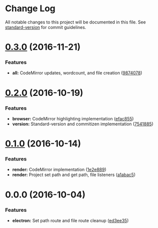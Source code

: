 # Change Log

All notable changes to this project will be documented in this file. See [standard-version](https://github.com/conventional-changelog/standard-version) for commit guidelines.

<a name="0.3.0"></a>
# [0.3.0](https://github.com/AntJanus/omen/compare/v0.2.0...v0.3.0) (2016-11-21)


### Features

* **all:** CodeMirror updates, wordcount, and file creation ([9874078](https://github.com/AntJanus/omen/commit/9874078))



<a name="0.2.0"></a>
# [0.2.0](https://github.com/AntJanus/omen/compare/v0.1.0...v0.2.0) (2016-10-19)


### Features

* **browser:** CodeMirror highlighting implementation ([efac855](https://github.com/AntJanus/omen/commit/efac855))
* **version:** Standard-version and commitizen implementation ([7541885](https://github.com/AntJanus/omen/commit/7541885))



<a name="0.1.0"></a>
# [0.1.0](https://github.com/AntJanus/omen/compare/v0.0.0...v0.1.0) (2016-10-14)


### Features

* **render:** CodeMirror implementation ([1e2e889](https://github.com/AntJanus/omen/commit/1e2e889))
* **render:** Project set path and get path, file listeners ([a1abac5](https://github.com/AntJanus/omen/commit/a1abac5))



<a name="0.0.0"></a>
# 0.0.0 (2016-10-04)


### Features

* **electron:** Set path route and file route cleanup ([ed3ee35](https://github.com/AntJanus/omen/commit/ed3ee35))
